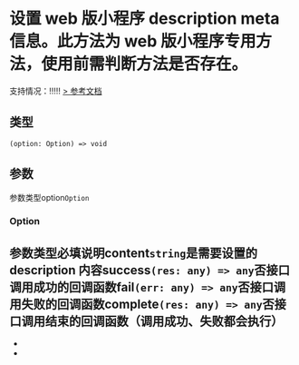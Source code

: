 # 设置 web 版小程序 description meta 信息。此方法为 web 版小程序专用方法，使用前需判断方法是否存在。
支持情况：!!!!!
[> 参考文档
](https://smartprogram.baidu.com/docs/develop/api/open/swan-setMetaDescription/)
## 类型[​](setMetaDescription.html#类型)
```tsx
(option: Option) => void
```

## 参数[​](setMetaDescription.html#参数)
参数类型option`Option`
### Option[​](setMetaDescription.html#option)
参数类型必填说明content`string`是需要设置的 description 内容success`(res: any) => any`否接口调用成功的回调函数fail`(err: any) => any`否接口调用失败的回调函数complete`(res: any) => any`否接口调用结束的回调函数（调用成功、失败都会执行）
- 
- 

-
